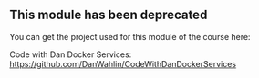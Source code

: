 ## This module has been deprecated

You can get the project used for this module of the course here:

Code with Dan Docker Services: https://github.com/DanWahlin/CodeWithDanDockerServices

